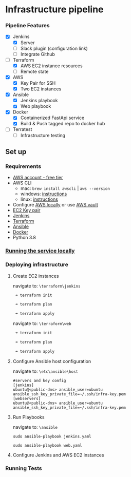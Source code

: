 # Infrastructure pipeline

### Pipeline Features
- [x] Jenkins 
  - [x] Server
  - [ ] Slack plugin (configuration link)
  - [ ] Integrate Github
- [ ] Terraform 
  - [x] AWS EC2 instance resources 
  - [ ] Remote state 
- [x] AWS
  - [x] Key Pair for SSH
  - [x] Two EC2 instances
- [x] Ansible 
  - [x] Jenkins playbook
  - [x] Web playbook 
- [x] Docker
  - [x] Containerized FastApi service 
  - [x] Build & Push tagged repo to docker hub
- [ ] Terratest
  - [ ] Infrastructure testing 

## Set up

### Requirements
- [AWS account - free tier](https://aws.amazon.com/free/?all-free-tier.sort-by=item.additionalFields.SortRank&all-free-tier.sort-order=asc)
- AWS CLI
  - mac: `brew install awscli` | `aws --version`
  - windows: [instructions](https://docs.aws.amazon.com/cli/latest/userguide/install-cliv2-windows.html)
  - linux: [instructions](https://docs.aws.amazon.com/cli/latest/userguide/install-cliv2-linux.html)
- Configure [AWS locally](https://docs.aws.amazon.com/cli/latest/userguide/cli-configure-quickstart.html) or use [AWS vault](https://github.com/99designs/aws-vault)
- [EC2 Key pair](https://docs.aws.amazon.com/AWSEC2/latest/UserGuide/ec2-key-pairs.html)
- [Jenkins](https://www.jenkins.io/)
- [Terraform](https://learn.hashicorp.com/terraform/getting-started/install.html)
- [Ansible](https://docs.ansible.com/ansible/latest/installation_guide/intro_installation.html)
- [Docker](https://docs.docker.com/desktop/)
- Python 3.8

### [Running the service locally](local-docker.md) 

### Deploying infrastructure

1. Create EC2 instances 
   
   navigate to: `\terraform\jenkins`

   ```BASH
    ➜ terraform init

    ➜ terraform plan

    ➜ terraform apply
   ```

   navigate to: `\terraform\web`

   ```BASH
    ➜ terraform init

    ➜ terraform plan

    ➜ terraform apply
   ```
2. Configure Ansible host configuration 
   
   navigate to: `\etc\ansible\host`

   ```INIT
   #servers and key config
   [jenkins]
   ubuntu@<public-dns> ansible_user=ubuntu ansible_ssh_key_private_file=~/.ssh/infra-key.pem
   [webservers]
   ubuntu@<public-dns> ansible_user=ubuntu ansible_ssh_key_private_file=~/.ssh/infra-key.pem 
   ```
3. Run Playbooks
   
   navigate to: `\ansible`

   `sudo ansible-playbook jenkins.yaml`

   `sudo ansible-playbook web.yaml`

4. Configure Jenkins and AWS EC2 instances


### Running Tests